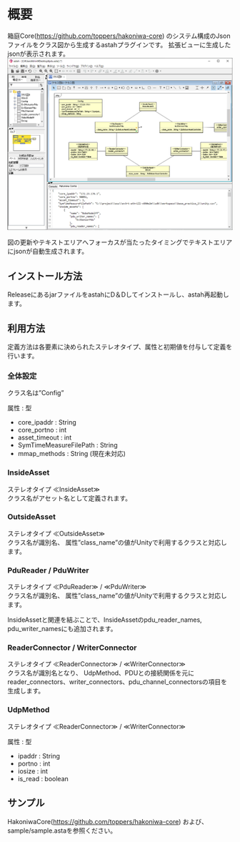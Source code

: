 # 概要

箱庭Core(https://github.com/toppers/hakoniwa-core) のシステム構成のJsonファイルをクラス図から生成するastahプラグインです。 拡張ビューに生成したjsonが表示されます。
![image](images/img.png)

図の更新やテキストエリアへフォーカスが当たったタイミングでテキストエリアにjsonが自動生成されます。

## インストール方法

ReleaseにあるjarファイルをastahにD＆Dしてインストールし、astah再起動します。

## 利用方法

定義方法は各要素に決められたステレオタイプ、属性と初期値を付与して定義を行います。

### 全体設定

クラス名は”Config”

属性 : 型

- core_ipaddr : String
- core_portno : int
- asset_timeout : int
- SymTimeMeasureFilePath : String
- mmap_methods : String (現在未対応)

### InsideAsset

ステレオタイプ ≪InsideAsset≫\
クラス名がアセット名として定義されます。

### OutsideAsset

ステレオタイプ ≪OutsideAsset≫\
クラス名が識別名、 属性”class_name”の値がUnityで利用するクラスと対応します。

### PduReader / PduWriter

ステレオタイプ ≪PduReader≫ / ≪PduWriter≫\
クラス名が識別名、 属性”class_name”の値がUnityで利用するクラスと対応します。

InsideAssetと関連を結ぶことで、InsideAssetのpdu_reader_names, pdu_writer_namesにも追加されます。

### ReaderConnector / WriterConnector

ステレオタイプ ≪ReaderConnector≫ / ≪WriterConnector≫\
クラス名が識別名となり、 UdpMethod、PDUとの接続関係を元に reader_connectors、writer_connectors、pdu_channel_connectorsの項目を生成します。

### UdpMethod

ステレオタイプ ≪ReaderConnector≫ / ≪WriterConnector≫

属性 : 型

- ipaddr : String
- portno : int
- iosize : int
- is_read : boolean

## サンプル

HakoniwaCore(https://github.com/toppers/hakoniwa-core)
および、sample/sample.astaを参照ください。